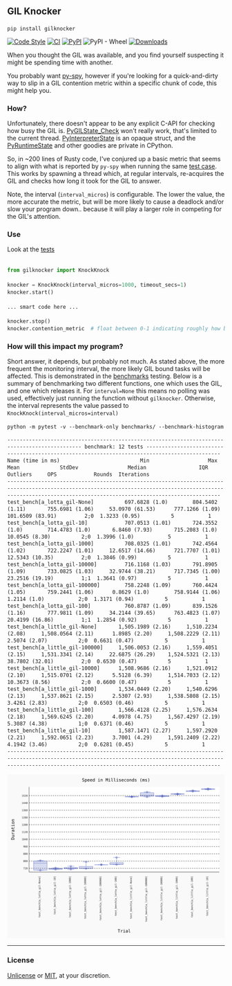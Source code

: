 ## GIL Knocker


`pip install gilknocker`


[![Code Style](https://img.shields.io/badge/code%20style-black-000000.svg)](https://github.com/python/black)
[![CI](https://github.com/milesgranger/gilknocker/actions/workflows/CI.yml/badge.svg?branch=main)](https://github.com/milesgranger/gilknocker/actions/workflows/CI.yml)
[![PyPI](https://img.shields.io/pypi/v/gilknocker.svg)](https://pypi.org/project/gilknocker)
![PyPI - Wheel](https://img.shields.io/pypi/wheel/gilknocker)
[![Downloads](https://pepy.tech/badge/gilknocker/month)](https://pepy.tech/project/gilknocker)


When you thought the GIL was available, and you find yourself suspecting it might be spending time
with another. 

You probably want [py-spy](https://github.com/benfred/py-spy), however if you're
looking for a quick-and-dirty way to slip in a GIL contention metric within a specific
chunk of code, this might help you.

### How?

Unfortunately, there doesn't appear to be any explicit C-API for checking how busy
the GIL is. [PyGILState_Check](https://docs.python.org/3/c-api/init.html#c.PyGILState_Check) 
won't really work, that's limited to the current thread. 
[PyInterpreterState](https://docs.python.org/3/c-api/init.html#c.PyGILState_Check) 
is an opaque struct, and the [PyRuntimeState](https://github.com/python/cpython/blob/main/Include/internal/pycore_pystate.h)
and other goodies are private in CPython.

So, in ~200 lines of Rusty code, I've conjured up a basic metric that seems 
to align with what is reported by `py-spy` when running the same [test case](./tests/test_knockknock.py).
This works by spawning a thread which, at regular intervals, re-acquires the GIL and checks 
how long it took for the GIL to answer.

Note, the interval (`interval_micros`) is configurable. The lower the value, the 
more accurate the metric, but will be more likely to cause a deadlock and/or slow your
program down.. because it will play a larger role in competing for the GIL's attention.

### Use

Look at the [tests](./tests)

```python

from gilknocker import KnockKnock

knocker = KnockKnock(interval_micros=1000, timeout_secs=1)
knocker.start()

... smart code here ...

knocker.stop()
knocker.contention_metric  # float between 0-1 indicating roughly how busy the GIL was.
```

### How will this impact my program?

Short answer, it depends, but probably not much. As stated above, the more frequent the 
monitoring interval, the more likely GIL bound tasks will be affected. This is demonstrated 
in the [benchmarks](./benchmarks) testing. Below is a summary of benchmarking two different 
functions, one which uses the GIL, and one which releases it. For `interval=None` this means 
no polling was used, effectively just running the function without `gilknocker`. Otherwise, 
the interval represents the value passed to `KnockKnock(interval_micros=interval)`

`python -m pytest -v --benchmark-only benchmarks/ --benchmark-histogram`

```
---------------------------------------------------------------------------------------------- benchmark: 12 tests ----------------------------------------------------------------------------------------------
Name (time in ms)                          Min                   Max                  Mean             StdDev                Median                 IQR            Outliers     OPS            Rounds  Iterations
-----------------------------------------------------------------------------------------------------------------------------------------------------------------------------------------------------------------
test_bench[a_lotta_gil-None]          697.6828 (1.0)        804.5402 (1.11)       755.6981 (1.06)     53.0970 (61.53)      777.1266 (1.09)     101.6509 (83.91)         2;0  1.3233 (0.95)          5           1
test_bench[a_lotta_gil-10]            707.0513 (1.01)       724.3552 (1.0)        714.4783 (1.0)       6.8460 (7.93)       715.2083 (1.0)       10.0545 (8.30)          2;0  1.3996 (1.0)           5           1
test_bench[a_lotta_gil-1000]          708.0325 (1.01)       742.4564 (1.02)       722.2247 (1.01)     12.6517 (14.66)      721.7707 (1.01)      12.5343 (10.35)         2;0  1.3846 (0.99)          5           1
test_bench[a_lotta_gil-10000]         716.1168 (1.03)       791.8905 (1.09)       733.0825 (1.03)     32.9744 (38.21)      717.7345 (1.00)      23.2516 (19.19)         1;1  1.3641 (0.97)          5           1
test_bench[a_lotta_gil-100000]        758.2248 (1.09)       760.4424 (1.05)       759.2441 (1.06)      0.8629 (1.0)        758.9144 (1.06)       1.2114 (1.0)           2;0  1.3171 (0.94)          5           1
test_bench[a_lotta_gil-100]           760.8787 (1.09)       839.1526 (1.16)       777.9811 (1.09)     34.2144 (39.65)      763.4823 (1.07)      20.4199 (16.86)         1;1  1.2854 (0.92)          5           1
test_bench[a_little_gil-None]       1,505.1989 (2.16)     1,510.2234 (2.08)     1,508.0564 (2.11)      1.8985 (2.20)     1,508.2229 (2.11)       2.5074 (2.07)          2;0  0.6631 (0.47)          5           1
test_bench[a_little_gil-100000]     1,506.0053 (2.16)     1,559.4051 (2.15)     1,531.3341 (2.14)     22.6875 (26.29)    1,524.5321 (2.13)      38.7802 (32.01)         2;0  0.6530 (0.47)          5           1
test_bench[a_little_gil-10000]      1,508.9686 (2.16)     1,521.0912 (2.10)     1,515.0701 (2.12)      5.5128 (6.39)     1,514.7033 (2.12)      10.3673 (8.56)          2;0  0.6600 (0.47)          5           1
test_bench[a_little_gil-1000]       1,534.0449 (2.20)     1,540.6296 (2.13)     1,537.8621 (2.15)      2.5307 (2.93)     1,538.5808 (2.15)       3.4261 (2.83)          2;0  0.6503 (0.46)          5           1
test_bench[a_little_gil-100]        1,566.4128 (2.25)     1,576.2634 (2.18)     1,569.6245 (2.20)      4.0978 (4.75)     1,567.4297 (2.19)       5.3087 (4.38)          1;0  0.6371 (0.46)          5           1
test_bench[a_little_gil-10]         1,587.1471 (2.27)     1,597.2920 (2.21)     1,592.0651 (2.23)      3.7001 (4.29)     1,591.2409 (2.22)       4.1942 (3.46)          2;0  0.6281 (0.45)          5           1
-----------------------------------------------------------------------------------------------------------------------------------------------------------------------------------------------------------------
```

![](./benchmarks/histogram.svg)

---

### License

[Unlicense](LICENSE) or [MIT](LICENSE-MIT), at your discretion.

